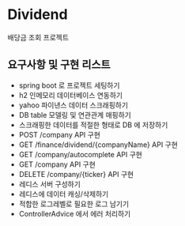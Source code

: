 # Dividend
배당금 조회 프로젝트

## 요구사항 및 구현 리스트
* spring boot 로 프로젝트 세팅하기 
* h2 인메모리 데이터베이스 연동하기 
* yahoo 파이낸스 데이터 스크래핑하기 
* DB table 모델링 및 연관관계 매핑하기 
* 스크래핑한 데이터를 적절한 형태로 DB 에 저장하기 
* POST /company API 구현 
* GET /finance/dividend/{companyName} API 구현 
* GET /company/autocomplete API 구현 
* GET /company API 구현 
* DELETE /company/{ticker} API 구현 
* 레디스 서버 구성하기 
* 레디스에 데이터 캐싱/삭제하기 
* 적합한 로그레벨로 필요한 로그 남기기 
* ControllerAdvice 에서 에러 처리하기 
